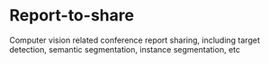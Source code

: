 # Report-to-share
Computer vision related conference report sharing, including target detection, semantic segmentation, instance segmentation, etc
